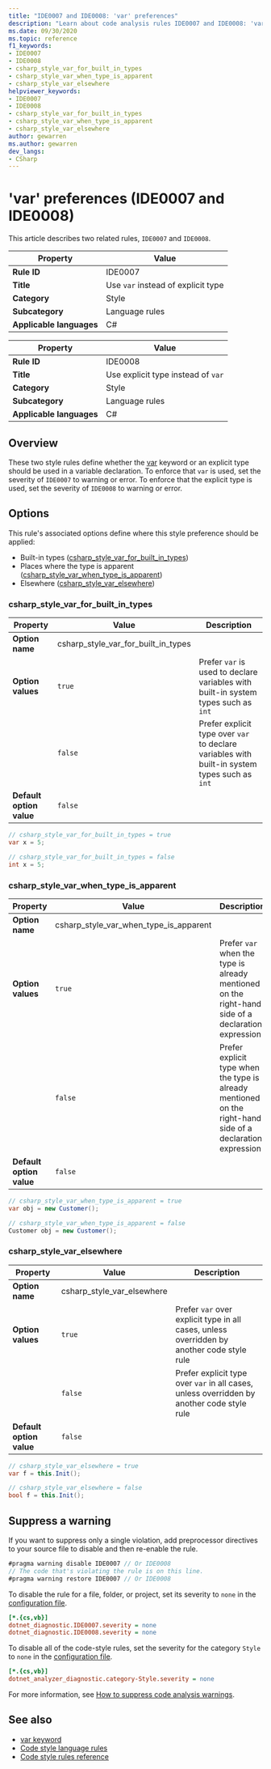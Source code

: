 ```yaml
---
title: "IDE0007 and IDE0008: 'var' preferences"
description: "Learn about code analysis rules IDE0007 and IDE0008: 'var' preferences"
ms.date: 09/30/2020
ms.topic: reference
f1_keywords:
- IDE0007
- IDE0008
- csharp_style_var_for_built_in_types
- csharp_style_var_when_type_is_apparent
- csharp_style_var_elsewhere
helpviewer_keywords:
- IDE0007
- IDE0008
- csharp_style_var_for_built_in_types
- csharp_style_var_when_type_is_apparent
- csharp_style_var_elsewhere
author: gewarren
ms.author: gewarren
dev_langs:
- CSharp
---
```

# 'var' preferences (IDE0007 and IDE0008)

This article describes two related rules, `IDE0007` and `IDE0008`.

| Property                   | Value                                                                                          |
|----------------------------|------------------------------------------------------------------------------------------------|
| **Rule ID**                | IDE0007                                                                                        |
| **Title**                  | Use `var` instead of explicit type                                                             |
| **Category**               | Style                                                                                          |
| **Subcategory**            | Language rules                                                                                 |
| **Applicable languages**   | C#                                                                                             |

| Property                   | Value                                                                                          |
| -------------------------- | ---------------------------------------------------------------------------------------------- |
| **Rule ID**                | IDE0008                                                                                        |
| **Title**                  | Use explicit type instead of `var`                                                             |
| **Category**               | Style                                                                                          |
| **Subcategory**            | Language rules                                                                                 |
| **Applicable languages**   | C#                                                                                             |

## Overview

These two style rules define whether the [var](../../../csharp/language-reference/keywords/var.md) keyword or an explicit type should be used in a variable declaration. To enforce that `var` is used, set the severity of `IDE0007` to warning or error. To enforce that the explicit type is used, set the severity of `IDE0008` to warning or error.

## Options

This rule's associated options define where this style preference should be applied:

- Built-in types ([csharp_style_var_for_built_in_types](#csharp_style_var_for_built_in_types))
- Places where the type is apparent ([csharp_style_var_when_type_is_apparent](#csharp_style_var_when_type_is_apparent))
- Elsewhere ([csharp_style_var_elsewhere](#csharp_style_var_elsewhere))

### csharp_style_var_for_built_in_types

| Property                 | Value                               | Description                                                                                   |
|--------------------------|-------------------------------------|-----------------------------------------------------------------------------------------------|
| **Option name**          | csharp_style_var_for_built_in_types |                                                                                               |
| **Option values**        | `true`                              | Prefer `var` is used to declare variables with built-in system types such as `int`            |
|                          | `false`                             | Prefer explicit type over `var` to declare variables with built-in system types such as `int` |
| **Default option value** | `false`                             |                                                                                               |

```csharp
// csharp_style_var_for_built_in_types = true
var x = 5;

// csharp_style_var_for_built_in_types = false
int x = 5;
```

### csharp_style_var_when_type_is_apparent

| Property                 | Value                                  | Description                                                                                                |
|--------------------------|----------------------------------------|------------------------------------------------------------------------------------------------------------|
| **Option name**          | csharp_style_var_when_type_is_apparent |                                                                                                            |
| **Option values**        | `true`                                 | Prefer `var` when the type is already mentioned on the right-hand side of a declaration expression         |
|                          | `false`                                | Prefer explicit type when the type is already mentioned on the right-hand side of a declaration expression |
| **Default option value** | `false`                                |                                                                                                            |

```csharp
// csharp_style_var_when_type_is_apparent = true
var obj = new Customer();

// csharp_style_var_when_type_is_apparent = false
Customer obj = new Customer();
```

### csharp_style_var_elsewhere

| Property                 | Value                      | Description                                                                                |
|--------------------------|----------------------------|--------------------------------------------------------------------------------------------|
| **Option name**          | csharp_style_var_elsewhere |                                                                                            |
| **Option values**        | `true`                     | Prefer `var` over explicit type in all cases, unless overridden by another code style rule |
|                          | `false`                    | Prefer explicit type over `var` in all cases, unless overridden by another code style rule |
| **Default option value** | `false`                    |                                                                                            |

```csharp
// csharp_style_var_elsewhere = true
var f = this.Init();

// csharp_style_var_elsewhere = false
bool f = this.Init();
```

## Suppress a warning

If you want to suppress only a single violation, add preprocessor directives to your source file to disable and then re-enable the rule.

```csharp
#pragma warning disable IDE0007 // Or IDE0008
// The code that's violating the rule is on this line.
#pragma warning restore IDE0007 // Or IDE0008
```

To disable the rule for a file, folder, or project, set its severity to `none` in the [configuration file](../configuration-files.md).

```ini
[*.{cs,vb}]
dotnet_diagnostic.IDE0007.severity = none
dotnet_diagnostic.IDE0008.severity = none
```

To disable all of the code-style rules, set the severity for the category `Style` to `none` in the [configuration file](../configuration-files.md).

```ini
[*.{cs,vb}]
dotnet_analyzer_diagnostic.category-Style.severity = none
```

For more information, see [How to suppress code analysis warnings](../suppress-warnings.md).

## See also

- [var keyword](../../../csharp/language-reference/keywords/var.md)
- [Code style language rules](language-rules.md)
- [Code style rules reference](index.md)
